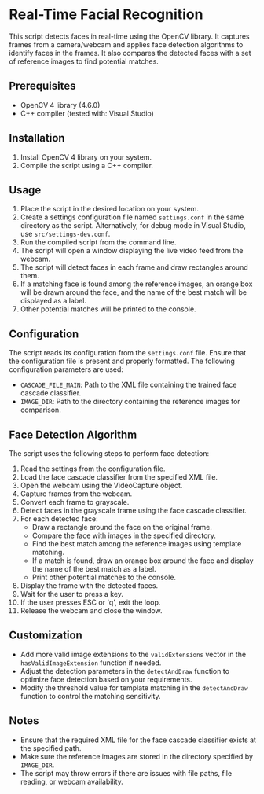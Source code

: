 # Real-Time Facial Recognition

This script detects faces in real-time using the OpenCV library. It captures frames from a camera/webcam and applies face detection algorithms to identify faces in the frames. It also compares the detected faces with a set of reference images to find potential matches.

## Prerequisites

-   OpenCV 4 library (4.6.0) 
-   C++ compiler (tested with: Visual Studio)

## Installation

1.  Install OpenCV 4 library on your system.
2.  Compile the script using a C++ compiler.

## Usage

1.  Place the script in the desired location on your system.
2.  Create a settings configuration file named `settings.conf` in the same directory as the script. Alternatively, for debug mode in Visual Studio, use `src/settings-dev.conf`.
3.  Run the compiled script from the command line.
4.  The script will open a window displaying the live video feed from the webcam.
5.  The script will detect faces in each frame and draw rectangles around them.
6.  If a matching face is found among the reference images, an orange box will be drawn around the face, and the name of the best match will be displayed as a label.
7.  Other potential matches will be printed to the console.

## Configuration

The script reads its configuration from the `settings.conf` file. Ensure that the configuration file is present and properly formatted. The following configuration parameters are used:

-   `CASCADE_FILE_MAIN`: Path to the XML file containing the trained face cascade classifier.
-   `IMAGE_DIR`: Path to the directory containing the reference images for comparison.

## Face Detection Algorithm

The script uses the following steps to perform face detection:

1.  Read the settings from the configuration file.
2.  Load the face cascade classifier from the specified XML file.
3.  Open the webcam using the VideoCapture object.
4.  Capture frames from the webcam.
5.  Convert each frame to grayscale.
6.  Detect faces in the grayscale frame using the face cascade classifier.
7.  For each detected face:
    -   Draw a rectangle around the face on the original frame.
    -   Compare the face with images in the specified directory.
    -   Find the best match among the reference images using template matching.
    -   If a match is found, draw an orange box around the face and display the name of the best match as a label.
    -   Print other potential matches to the console.
8.  Display the frame with the detected faces.
9.  Wait for the user to press a key.
10.  If the user presses ESC or 'q', exit the loop.
11.  Release the webcam and close the window.

## Customization

-   Add more valid image extensions to the `validExtensions` vector in the `hasValidImageExtension` function if needed.
-   Adjust the detection parameters in the `detectAndDraw` function to optimize face detection based on your requirements.
-   Modify the threshold value for template matching in the `detectAndDraw` function to control the matching sensitivity.

## Notes

-   Ensure that the required XML file for the face cascade classifier exists at the specified path.
-   Make sure the reference images are stored in the directory specified by `IMAGE_DIR`.
-   The script may throw errors if there are issues with file paths, file reading, or webcam availability.
